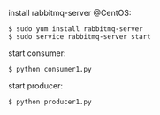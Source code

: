 install rabbitmq-server @CentOS:

```
$ sudo yum install rabbitmq-server
$ sudo service rabbitmq-server start
```

start consumer:

```
$ python consumer1.py
```

start producer:

```
$ python producer1.py
```
